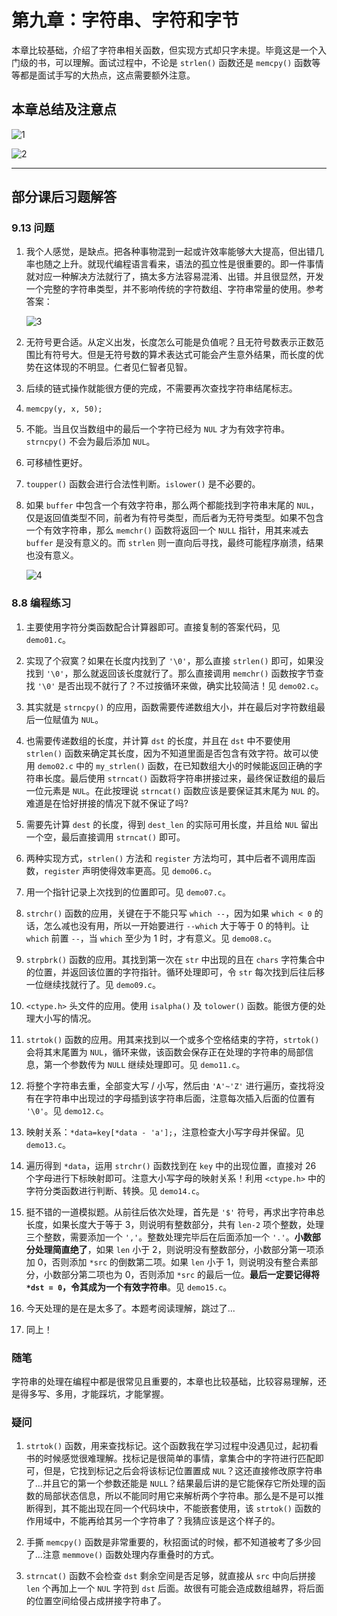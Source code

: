 # 第九章：字符串、字符和字节

本章比较基础，介绍了字符串相关函数，但实现方式却只字未提。毕竟这是一个入门级的书，可以理解。面试过程中，不论是 `strlen()` 函数还是 `memcpy()` 函数等等都是面试手写的大热点，这点需要额外注意。

## 本章总结及注意点

![1](https://raw.githubusercontent.com/Y-puyu/picture/main/images/20201224104351.png)

![2](https://raw.githubusercontent.com/Y-puyu/picture/main/images/20201224104443.png)

---

## 部分课后习题解答

### 9.13 问题

1. 我个人感觉，是缺点。把各种事物混到一起或许效率能够大大提高，但出错几率也随之上升。就现代编程语言看来，语法的孤立性是很重要的。即一件事情就对应一种解决方法就行了，搞太多方法容易混淆、出错。并且很显然，开发一个完整的字符串类型，并不影响传统的字符数组、字符串常量的使用。参考答案：

    ![3](https://raw.githubusercontent.com/Y-puyu/picture/main/images/20201224105942.png)

2. 无符号更合适。从定义出发，长度怎么可能是负值呢？且无符号数表示正数范围比有符号大。但是无符号数的算术表达式可能会产生意外结果，而长度的优势在这体现的不明显。仁者见仁智者见智。

3. 后续的链式操作就能很方便的完成，不需要再次查找字符串结尾标志。

4. `memcpy(y, x, 50);`

5. 不能。当且仅当数组中的最后一个字符已经为 `NUL` 才为有效字符串。`strncpy()` 不会为最后添加 `NUL`。

6. 可移植性更好。

7. `toupper()` 函数会进行合法性判断。`islower()` 是不必要的。

8. 如果 `buffer` 中包含一个有效字符串，那么两个都能找到字符串末尾的 `NUL`，仅是返回值类型不同，前者为有符号类型，而后者为无符号类型。如果不包含一个有效字符串，那么 `memchr()` 函数将返回一个 `NULL` 指针，用其来减去 `buffer` 是没有意义的。而 `strlen` 则一直向后寻找，最终可能程序崩溃，结果也没有意义。

    ![4](https://raw.githubusercontent.com/Y-puyu/picture/main/images/20201224111808.png)

### 8.8 编程练习

1. 主要使用字符分类函数配合计算器即可。直接复制的答案代码，见 `demo01.c`。

2. 实现了个寂寞？如果在长度内找到了 `'\0'`，那么直接 `strlen()` 即可，如果没找到 `'\0'`，那么就返回该长度就行了。那么直接调用 `memchr()` 函数按字节查找 `'\0'` 是否出现不就行了？不过按循环来做，确实比较简洁！见 `demo02.c`。

3. 其实就是 `strncpy()` 的应用，函数需要传递数组大小，并在最后对字符数组最后一位赋值为 `NUL`。

4. 也需要传递数组的长度，并计算 `dst` 的长度，并且在 `dst` 中不要使用 `strlen()` 函数来确定其长度，因为不知道里面是否包含有效字符。故可以使用 `demo02.c` 中的 `my_strlen()` 函数，在已知数组大小的时候能返回正确的字符串长度。最后使用 `strncat()` 函数将字符串拼接过来，最终保证数组的最后一位元素是 `NUL`。在此按理说 `strncat()` 函数应该是要保证其末尾为 `NUL` 的。难道是在恰好拼接的情况下就不保证了吗?

5. 需要先计算 `dest` 的长度，得到 `dest_len` 的实际可用长度，并且给 `NUL` 留出一个空，最后直接调用 `strncat()` 即可。

6. 两种实现方式，`strlen()` 方法和 `register` 方法均可，其中后者不调用库函数，`register` 声明使得效率更高。见 `demo06.c`。

7. 用一个指针记录上次找到的位置即可。见 `demo07.c`。

8. `strchr()` 函数的应用，关键在于不能只写 `which --`，因为如果  `which < 0` 的话，怎么减也没有用，所以一开始要进行 `--which` 大于等于 0 的特判。让 `which` 前置 `--`，当 `which` 至少为 1 时，才有意义。见 `demo08.c`。

9. `strpbrk()` 函数的应用。其找到第一次在 `str` 中出现的且在 `chars` 字符集合中的位置，并返回该位置的字符指针。循环处理即可，令 `str` 每次找到后往后移一位继续找就行了。见 `demo09.c`。

10. `<ctype.h>` 头文件的应用。使用 `isalpha()` 及 `tolower()` 函数。能很方便的处理大小写的情况。

11. `strtok()` 函数的应用。用其来找到以一个或多个空格结束的字符，`strtok()` 会将其末尾置为 `NUL`，循环来做，该函数会保存正在处理的字符串的局部信息，第一个参数传为 `NULL` 继续处理即可。见 `demo11.c`。

12. 将整个字符串去重，全部变大写 / 小写，然后由 `'A'~'Z'` 进行遍历，查找将没有在字符串中出现过的字母插到该字符串后面，注意每次插入后面的位置有 `'\0'`。见 `demo12.c`。

13. 映射关系：`*data=key[*data - 'a'];`，注意检查大小写字母并保留。见 `demo13.c`。

14. 遍历得到 `*data`，运用 `strchr()` 函数找到在 `key` 中的出现位置，直接对 26 个字母进行下标映射即可。注意大小写字母的映射关系！利用 `<ctype.h>` 中的字符分类函数进行判断、转换。见 `demo14.c`。 

15. 挺不错的一道模拟题。从前往后依次处理，首先是 `'$'` 符号，再求出字符串总长度，如果长度大于等于 3，则说明有整数部分，共有 `len-2` 项个整数，处理三个整数，需要添加一个 `','`。整数处理完毕后在后面添加一个 `'.'`。**小数部分处理简直绝了**，如果 `len` 小于 2，则说明没有整数部分，小数部分第一项添加 0，否则添加 `*src` 的倒数第二项。如果 `len` 小于 1，则说明没有整合素部分，小数部分第二项也为 0，否则添加 `*src` 的最后一位。**最后一定要记得将 `*dst = 0`，令其成为一个有效字符串**。见 `demo15.c`。

16. 今天处理的是在是太多了。本题考阅读理解，跳过了...

17. 同上！

### 随笔

字符串的处理在编程中都是很常见且重要的，本章也比较基础，比较容易理解，还是得多写、多用，才能踩坑，才能掌握。

### 疑问

1. `strtok()` 函数，用来查找标记。这个函数我在学习过程中没遇见过，起初看书的时候感觉很难理解。找标记是很简单的事情，拿集合中的字符进行匹配即可，但是，它找到标记之后会将该标记位置置成 `NUL`？这还直接修改原字符串了...并且它的第一个参数还能是 `NULL`？结果最后讲的是它能保存它所处理的函数的局部状态信息，所以不能同时用它来解析两个字符串。那么是不是可以推断得到，其不能出现在同一个代码块中，不能嵌套使用，该 `strtok()` 函数的作用域中，不能再给其另一个字符串了？我猜应该是这个样子的。

2. 手撕 `memcpy()` 函数是非常重要的，秋招面试的时候，都不知道被考了多少回了...注意 `memmove()` 函数处理内存重叠时的方式。

3. `strncat()` 函数不会检查 `dst` 剩余空间是否足够，就直接从 `src` 中向后拼接 `len` 个再加上一个 `NUL` 字符到 `dst` 后面。故很有可能会造成数组越界，将后面的位置空间给侵占成拼接字符串了。

